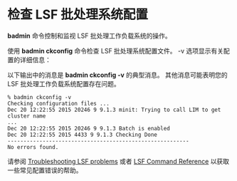# 检查 LSF 批处理系统配置

**badmin** 命令控制和监视 LSF 批处理工作负载系统的操作。

使用 **badmin ckconfig** 命令检查 LSF 批处理系统配置文件。 -v 选项显示有关配置的详细信息：

以下输出中的消息是 **badmin ckconfig -v** 的典型消息。 其他消息可能表明您的 LSF 批处理工作负载系统配置存在问题。

```
% badmin ckconfig -v
Checking configuration files ...
Dec 20 12:22:55 2015 20246 9 9.1.3 minit: Trying to call LIM to get cluster name 
...
Dec 20 12:22:55 2015 20246 9 9.1.3 Batch is enabled
Dec 20 12:22:55 2015 4433 9 9.1.3 Checking Done
---------------------------------------------------------
No errors found.
```

请参阅 [Troubleshooting LSF problems](https://www.ibm.com/support/knowledgecenter/SSWRJV_10.1.0/lsf_admin/chap_troubleshooting_lsf.html?view=kc#v3523448) 或者 [LSF Command Reference](https://www.ibm.com/support/knowledgecenter/SSWRJV_10.1.0/lsf_welcome/lsf_kc_cmd_ref.html?view=kc) 以获取一些常见配置错误的帮助。